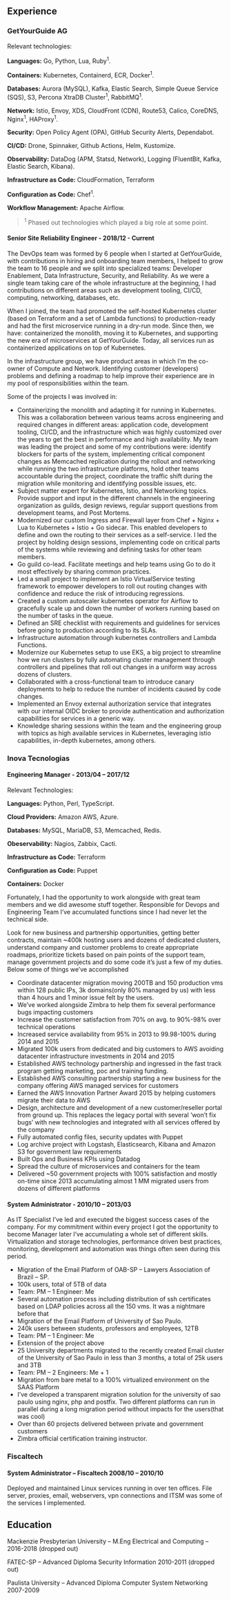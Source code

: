 ## Experience

### GetYourGuide AG

Relevant technologies:

**Languages:** Go, Python, Lua, Ruby<sup>1</sup>.

**Containers:** Kubernetes, Containerd, ECR, Docker<sup>1</sup>.

**Databases:** Aurora (MySQL), Kafka, Elastic Search, Simple Queue Service (SQS), S3, Percona XtraDB Cluster<sup>1</sup>, RabbitMQ<sup>1</sup>.

**Network:** Istio, Envoy, XDS, CloudFront (CDN), Route53, Calico, CoreDNS, Nginx<sup>1</sup>, HAProxy<sup>1</sup>.

**Security:** Open Policy Agent (OPA), GitHub Security Alerts, Dependabot.

**CI/CD:** Drone, Spinnaker, Github Actions, Helm, Kustomize.

**Observability:** DataDog (APM, Statsd, Network), Logging (FluentBit, Kafka, Elastic Search, Kibana).

**Infrastructure as Code:** CloudFormation, Terraform

**Configuration as Code:** Chef<sup>1</sup>.

**Workflow Management:** Apache Airflow.

> <sup>1</sup> Phased out technologies which played a big role at some point.

#### Senior Site Reliability Engineer - 2018/12 - Current

The DevOps team was formed by 6 people when I started at GetYourGuide, with contributions in hiring and onboarding team members, I helped to grow the team to 16 people and we split into specialized teams: Developer Enablement, Data Infrastructure, Security, and Reliability. As we were a single team taking care of the whole infrastructure at the beginning, I had contributions on different areas such as development tooling, CI/CD, computing, networking, databases, etc.

When I joined, the team had promoted the self-hosted Kubernetes cluster (based on Terraform and a set of Lambda functions) to production-ready and had the first microservice running in a dry-run mode. Since then, we have: containerized the monolith, moving it to Kubernetes, and supporting the new era of microservices at GetYourGuide. Today, all services run as containerized applications on top of Kubernetes.

In the infrastructure group, we have product areas in which I'm the co-owner of Compute and Network. Identifying customer (developers) problems and defining a roadmap to help improve their experience are in my pool of responsibilities within the team.

Some of the projects I was involved in:

-   Containerizing the monolith and adapting it for running in Kubernetes. This was a collaboration between various teams across engineering and required changes in different areas: application code, development tooling, CI/CD, and the infrastructure which was highly customized over the years to get the best in performance and high availability. My team was leading the project and some of my contributions were: identify blockers for parts of the system, implementing critical component changes as Memcached replication during the rollout and networking while running the two infrastructure platforms, hold other teams accountable during the project, coordinate the traffic shift during the migration while monitoring and identifying possible issues, etc.
-   Subject matter expert for Kubernetes, Istio, and Networking topics. Provide support and input in the different channels in the engineering organization as guilds, design reviews, regular support questions from development teams, and Post Mortems.
-   Modernized our custom Ingress and Firewall layer from Chef + Nginx + Lua to Kubernetes + Istio + Go sidecar. This enabled developers to define and own the routing to their services as a self-service. I led the project by holding design sessions, implementing code on critical parts of the systems while reviewing and defining tasks for other team members.
-   Go guild co-lead. Facilitate meetings and help teams using Go to do it most effectively by sharing common practices.
-   Led a small project to implement an Istio VirtualService testing framework to empower developers to roll out routing changes with confidence and reduce the risk of introducing regressions.
-   Created a custom autoscaler kubernetes operator for Airflow to gracefully scale up and down the number of workers running based on the number of tasks in the queue.
-   Defined an SRE checklist with requirements and guidelines for services before going to production according to its SLAs.
-   Infrastructure automation through kubernetes controllers and Lambda Functions.
-   Modernize our Kubernetes setup to use EKS, a big project to streamline how we run clusters by fully automating cluster management through controllers and pipelines that roll out changes in a uniform way across dozens of clusters.
-   Collaborated with a cross-functional team to introduce canary deployments to help to reduce the number of incidents caused by code changes.
-   Implemented an Envoy external authorization service that integrates with our internal OIDC broker to provide authentication and authorization capabilities for services in a generic way.
-   Knowledge sharing sessions within the team and the engineering group with topics as high available services in Kubernetes, leveraging istio capabilities, in-depth kubernetes, among others.

### Inova Tecnologias

#### Engineering Manager - 2013/04 – 2017/12

Relevant Technologies:

**Languages:** Python, Perl, TypeScript.

**Cloud Providers:** Amazon AWS, Azure.

**Databases:** MySQL, MariaDB, S3, Memcached, Redis.

**Obeservability:** Nagios, Zabbix, Cacti.

**Infrastructure as Code:** Terraform

**Configuration as Code:** Puppet

**Containers:** Docker

Fortunately, I had the opportunity to work alongside with great team members and we did awesome stuff together. Responsible for Devops and Engineering Team I’ve accumulated functions since I had never let the technical side.

Look for new business and partnership opportunities, getting better contracts, maintain ~400k hosting users and dozens of dedicated clusters, understand company and customer problems to create appropriate roadmaps, prioritize tickets based on pain points of the support team, manage government projects and do some code it’s just a few of my duties. Below some of things we’ve accomplished

-   Coordinate datacenter migration moving 200TB and 150 production vms within 128 public IPs, 3k domains(only 80% managed by us) with less than 4 hours and 1 minor issue felt by the users.
-   We’ve worked alongside Zimbra to help them fix several performance bugs impacting customers
-   Increase the customer satisfaction from 70% on avg. to 90%-98% over technical operations
-   Increased service availability from 95% in 2013 to 99.98-100% during 2014 and 2015
-   Migrated 100k users from dedicated and big customers to AWS avoiding datacenter infrastructure investments in 2014 and 2015
-   Established AWS technology partnership and ingressed in the fast track program getting marketing, poc and training funding.
-   Established AWS consulting partnership starting a new business for the company offering AWS managed services for customers
-   Earned the AWS Innovation Partner Award 2015 by helping customers migrate their data to AWS
-   Design, architecture and development of a new customer/reseller portal from ground up. This replaces the legacy portal with several ‘won’t fix bugs’ with new technologies and integrated with all services offered by the company
-   Fully automated config files, security updates with Puppet
-   Log archive project with Logstash, Elasticsearch, Kibana and Amazon S3 for government law requirements
-   Built Ops and Business KPIs using Datadog
-   Spread the culture of microservices and containers for the team
-   Delivered ~50 government projects with 100% satisfaction and mostly on-time since 2013 accumulating almost 1 MM migrated users from dozens of different platforms

#### System Administrator - 2010/10 – 2013/03

As IT Specialist I’ve led and executed the biggest success cases of the company. For my commitment within every project I got the opportunity to become Manager later I’ve accumulating a whole set of different skills. Virtualization and storage technologies, performance driven best practices, monitoring, development and automation was things often seen during this period.

-   Migration of the Email Platform of OAB-SP – Lawyers Association of Brazil – SP.
-   100k users, total of 5TB of data
-   Team: PM – 1 Engineer: Me
-   Several automation process including distribution of ssh certificates based on LDAP policies across all the 150 vms. It was a nightmare before that
-   Migration of the Email Platform of University of Sao Paulo.
-   240k users between students, professors and employees, 12TB
-   Team: PM – 1 Engineer: Me
-   Extension of the project above
-   25 University departments migrated to the recently created Email cluster of the University of Sao Paulo in less than 3 months, a total of 25k users and 3TB
-   Team: PM – 2 Engineers: Me + 1
-   Migration from bare metal to a 100% virtualized environment on the SAAS Platform
-   I’ve developed a transparent migration solution for the university of sao paulo using nginx, php and postfix. Two different platforms can run in parallel during a long migration period without impacts for the users(that was cool)
-   Over than 60 projects delivered between private and government customers
-   Zimbra official certification training instructor.

### Fiscaltech

#### System Administrator – Fiscaltech 2008/10 – 2010/10

Deployed and maintained Linux services running in over ten offices. File server, proxies, email, webservers, vpn connections and ITSM was some of the services I implemented.

## Education

Mackenzie Presbyterian University – M.Eng Electrical and Computing – 2016-2018 (dropped out)

FATEC-SP – Advanced Diploma Security Information  2010-2011 (dropped out)

Paulista University – Advanced Diploma Computer System Networking  2007-2009
